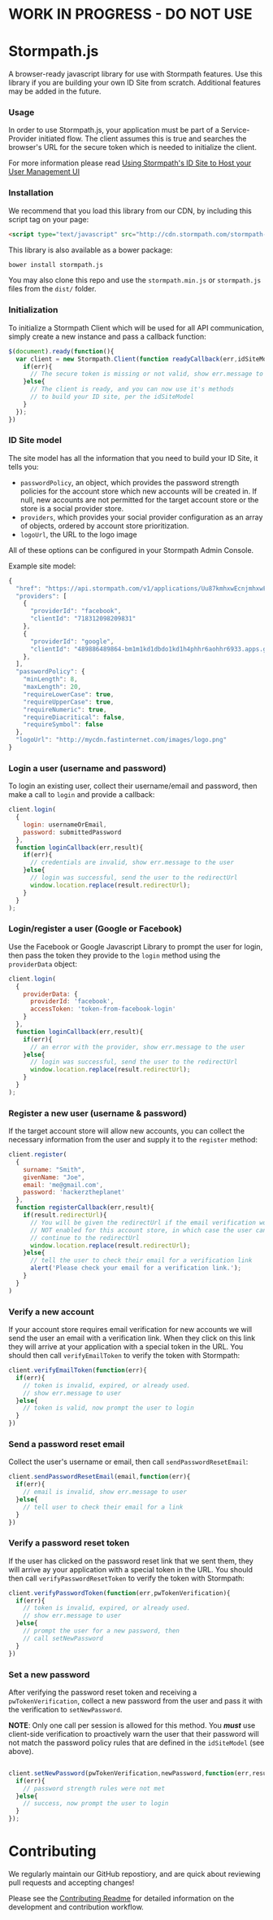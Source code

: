 # WORK IN PROGRESS - DO NOT USE

# Stormpath.js

A browser-ready javascript library for use with Stormpath features.  Use this library if you are building your own ID Site from scratch.
Additional features may be added in the future.


### Usage

In order to use Stormpath.js, your application must be part of a Service-Provider initiated flow.
The client assumes this is true and searches the browser's URL for the secure token
which is needed to initialize the client.

For more information please read [Using Stormpath's ID Site to Host your User Management UI](http://docs.stormpath.com/guides/using-id-site)

### Installation

We recommend that you load this library from our CDN, by including this script tag on your page:

````html
<script type="text/javascript" src="http://cdn.stormpath.com/stormpath-js/0.1.0/stormpath.min.js"></script>
````

This library is also available as a bower package:

````bash
bower install stormpath.js
````

You may also clone this repo and use the `stormpath.min.js` or `stormpath.js` files from the `dist/` folder.

### Initialization

To initialize a Stormpath Client which will be used for all API communication, simply create a new instance and pass a callback function:

````javascript
$(document).ready(function(){
  var client = new Stormpath.Client(function readyCallback(err,idSiteModel){
    if(err){
      // The secure token is missing or not valid, show err.message to the user
    }else{
      // The client is ready, and you can now use it's methods
      // to build your ID site, per the idSiteModel
    }
  });
})
````

### ID Site model

The site model has all the information that you need to build your ID Site, it tells you:

* `passwordPolicy`, an object, which provides the password strength policies for the account store which new accounts will be created in.
If null, new accounts are not permitted for the target account store or the store is a social provider store.
* `providers`, which provides your social provider configuration as an array of objects, ordered by account store prioritization.
* `logoUrl`, the URL to the logo image

All of these options can be configured in your Stormpath Admin Console.

Example site model:

````javascript
{
  "href": "https://api.stormpath.com/v1/applications/Uu87kmhxwEcnjmhxwFuzwF/idSiteModel",
  "providers": [
    {
      "providerId": "facebook",
      "clientId": "718312098209831"
    },
    {
      "providerId": "google",
      "clientId": "489886489864-bm1m1kd1dbdo1kd1h4phhr6aohhr6933.apps.googleusercontent.com"
    },
  ],
  "passwordPolicy": {
    "minLength": 8,
    "maxLength": 20,
    "requireLowerCase": true,
    "requireUpperCase": true,
    "requireNumeric": true,
    "requireDiacritical": false,
    "requireSymbol": false
  },
  "logoUrl": "http://mycdn.fastinternet.com/images/logo.png"
}
````

### Login a user (username and password)

To login an existing user, collect their username/email and password, then make a call to `login`
and provide a callback:

````javascript
client.login(
  {
    login: usernameOrEmail,
    password: submittedPassword
  },
  function loginCallback(err,result){
    if(err){
      // credentials are invalid, show err.message to the user
    }else{
      // login was successful, send the user to the redirectUrl
      window.location.replace(result.redirectUrl);
    }
  }
);
````

### Login/register a user (Google or Facebook)

Use the Facebook or Google Javascript Library to prompt the user for login, then pass
the token they provide to the `login` method using the `providerData` object:

````javascript
client.login(
  {
    providerData: {
      providerId: 'facebook',
      accessToken: 'token-from-facebook-login'
    }
  },
  function loginCallback(err,result){
    if(err){
      // an error with the provider, show err.message to the user
    }else{
      // login was successful, send the user to the redirectUrl
      window.location.replace(result.redirectUrl);
    }
  }
);
````

### Register a new user (username & password)

If the target account store will allow new accounts, you can collect the necessary information
from the user and supply it to the `register` method:

````javascript
client.register(
  {
    surname: "Smith",
    givenName: "Joe",
    email: 'me@gmail.com',
    password: 'hackerztheplanet'
  },
  function registerCallback(err,result){
    if(result.redirectUrl){
      // You will be given the redirectUrl if the email verification workflow is
      // NOT enabled for this account store, in which case the user can now
      // continue to the redirectUrl
      window.location.replace(result.redirectUrl);
    }else{
      // tell the user to check their email for a verification link
      alert('Please check your email for a verification link.');
    }
  }
)
````

### Verify a new account

If your account store requires email verification for new accounts we will
send the user an email with a verification link.  When they click on this link they will
arrive at your application with a special token in the URL.  You should then call
`verifyEmailToken` to verify the token with Stormpath:

````javascript
client.verifyEmailToken(function(err){
  if(err){
    // token is invalid, expired, or already used.
    // show err.message to user
  }else{
    // token is valid, now prompt the user to login
  }
})
````

### Send a password reset email

Collect the user's username or email, then call `sendPasswordResetEmail`:

````javascript
client.sendPasswordResetEmail(email,function(err){
  if(err){
    // email is invalid, show err.message to user
  }else{
    // tell user to check their email for a link
  }
})
````

### Verify a password reset token

If the user has clicked on the password reset link that we sent them, they will
arrive ay your application with a special token in the URL.
You should then call `verifyPasswordResetToken` to verify the token with Stormpath:

````javascript
client.verifyPasswordToken(function(err,pwTokenVerification){
  if(err){
    // token is invalid, expired, or already used.
    // show err.message to user
  }else{
    // prompt the user for a new password, then
    // call setNewPassword
  }
})
````

### Set a new password

After verifying the password reset token and receiving a `pwTokenVerification`,
collect a new password from the user and pass it with the verification
to `setNewPassword`.

**NOTE**: Only one call per session is allowed for this method.  You ***must***
use client-side verification to proactively warn the user that their password will not match
the password policy rules that are defined in the `idSiteModel` (see above).


````javascript

client.setNewPassword(pwTokenVerification,newPassword,function(err,result){
  if(err){
    // password strength rules were not met
  }else{
    // success, now prompt the user to login
  }
});
````

# Contributing

We regularly maintain our GitHub repostiory, and are quick about reviewing pull requests and accepting changes!

Please see the [Contributing Readme](CONTRIBUTING.md) for detailed information on the development and contribution workflow.